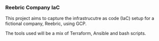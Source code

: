 ### Reebric Company IaC
This project aims to capture the infrastrucutre as code (IaC) setup for a fictional company, Reebric, using GCP.

The tools used will be a mix of Terraform, Ansible and bash scripts.

